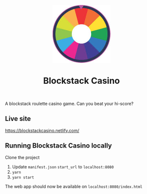 
<p align='center'>
	<img src='./img/roulette_icon.jpg'/>
</p>
<h1 align="center">Blockstack Casino</h1>
<br />

A blockstack roulette casino game. Can you beat your hi-score?

## Live site

<a target="_blank" href="https://blockstackcasino.netlify.com/">https://blockstackcasino.netlify.com/</a>

## Running Blockstack Casino locally

Clone the project

1. Update `manifest.json` `start_url` to `localhost:8080`
2. `yarn`
3. `yarn start`

The web app should now be available on `localhost:8080/index.html`




